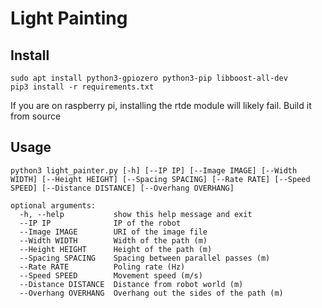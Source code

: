# Light Painting

## Install

    sudo apt install python3-gpiozero python3-pip libboost-all-dev
    pip3 install -r requirements.txt

If you are on raspberry pi, installing the rtde module will likely fail.  Build it from source

## Usage

    python3 light_painter.py [-h] [--IP IP] [--Image IMAGE] [--Width WIDTH] [--Height HEIGHT] [--Spacing SPACING] [--Rate RATE] [--Speed SPEED] [--Distance DISTANCE] [--Overhang OVERHANG]

    optional arguments:
      -h, --help           show this help message and exit
      --IP IP              IP of the robot
      --Image IMAGE        URI of the image file
      --Width WIDTH        Width of the path (m)
      --Height HEIGHT      Height of the path (m)
      --Spacing SPACING    Spacing between parallel passes (m)
      --Rate RATE          Poling rate (Hz)
      --Speed SPEED        Movement speed (m/s)
      --Distance DISTANCE  Distance from robot world (m)
      --Overhang OVERHANG  Overhang out the sides of the path (m)
